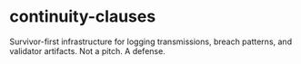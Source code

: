 # continuity-clauses
Survivor-first infrastructure for logging transmissions, breach patterns, and validator artifacts. Not a pitch. A defense.
